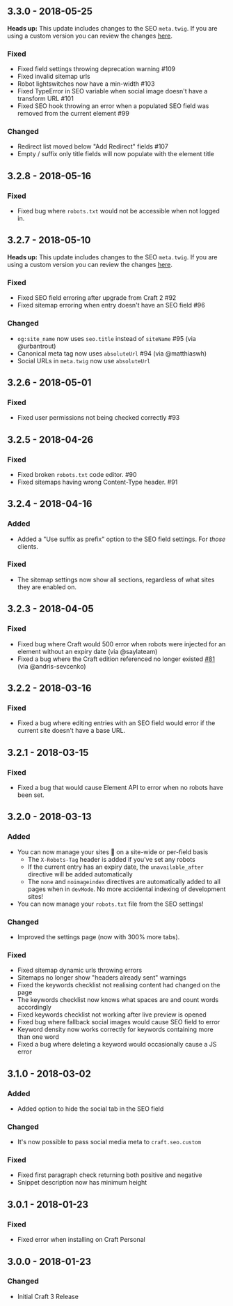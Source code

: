 ## 3.3.0 - 2018-05-25
**Heads up:** This update includes changes to the SEO `meta.twig`. If you are using a custom version you can review the changes [here](https://github.com/ethercreative/seo/commits/v3/src/templates/_seo/meta.twig).

### Fixed
- Fixed field settings throwing deprecation warning #109
- Fixed invalid sitemap urls
- Robot lightswitches now have a min-width #103
- Fixed TypeError in SEO variable when social image doesn't have a transform URL #101
- Fixed SEO hook throwing an error when a populated SEO field was removed from the current element #99

### Changed
- Redirect list moved below "Add Redirect" fields #107
- Empty / suffix only title fields will now populate with the element title

## 3.2.8 - 2018-05-16
### Fixed
- Fixed bug where `robots.txt` would not be accessible when not logged in. 

## 3.2.7 - 2018-05-10
**Heads up:** This update includes changes to the SEO `meta.twig`. If you are using a custom version you can review the changes [here](https://github.com/ethercreative/seo/commits/v3/src/templates/_seo/meta.twig).

### Fixed
- Fixed SEO field erroring after upgrade from Craft 2 #92
- Fixed sitemap erroring when entry doesn't have an SEO field #96

### Changed
- `og:site_name` now uses `seo.title` instead of `siteName` #95 (via @urbantrout)
- Canonical meta tag now uses `absoluteUrl` #94 (via @matthiaswh)
- Social URLs in `meta.twig` now use `absoluteUrl`

## 3.2.6 - 2018-05-01
### Fixed
- Fixed user permissions not being checked correctly #93

## 3.2.5 - 2018-04-26
### Fixed
- Fixed broken `robots.txt` code editor. #90
- Fixed sitemaps having wrong Content-Type header. #91

## 3.2.4 - 2018-04-16
### Added
- Added a "Use suffix as prefix" option to the SEO field settings. For *those* clients.

### Fixed
- The sitemap settings now show all sections, regardless of what sites they are enabled on.

## 3.2.3 - 2018-04-05
### Fixed
- Fixed bug where Craft would 500 error when robots were injected for an element without an expiry date (via @saylateam)
- Fixed a bug where the Craft edition referenced no longer existed [#81](https://github.com/ethercreative/seo/issues/81) (via @andris-sevcenko)

## 3.2.2 - 2018-03-16
### Fixed
- Fixed a bug where editing entries with an SEO field would error if the current site doesn't have a base URL. 

## 3.2.1 - 2018-03-15
### Fixed
- Fixed a bug that would cause Element API to error when no robots have been set.

## 3.2.0 - 2018-03-13
### Added
- You can now manage your sites 🤖 on a site-wide or per-field basis
	- The `X-Robots-Tag` header is added if you've set any robots
	- If the current entry has an expiry date, the `unavailable_after` directive will be added automatically
	- The `none` and `noimageindex` directives are automatically added to all pages when in `devMode`. No more accidental indexing of development sites!
- You can now manage your `robots.txt` file from the SEO settings!
	
### Changed
- Improved the settings page (now with 300% more tabs).

### Fixed
- Fixed sitemap dynamic urls throwing errors
- Sitemaps no longer show "headers already sent" warnings 
- Fixed the keywords checklist not realising content had changed on the page
- The keywords checklist now knows what spaces are and count words accordingly
- Fixed keywords checklist not working after live preview is opened
- Fixed bug where fallback social images would cause SEO field to error
- Keyword density now works correctly for keywords containing more than one word
- Fixed a bug where deleting a keyword would occasionally cause a JS error 

## 3.1.0 - 2018-03-02
### Added
- Added option to hide the social tab in the SEO field

### Changed
- It's now possible to pass social media meta to `craft.seo.custom`

### Fixed
- Fixed first paragraph check returning both positive and negative
- Snippet description now has minimum height

## 3.0.1 - 2018-01-23
### Fixed
- Fixed error when installing on Craft Personal

## 3.0.0 - 2018-01-23
### Changed
- Initial Craft 3 Release
